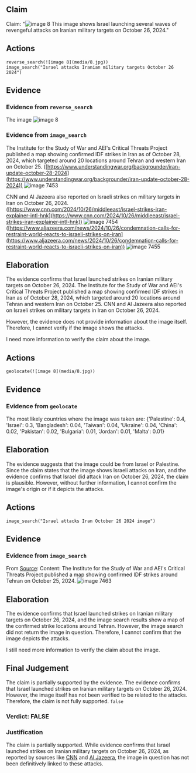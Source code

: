 ## Claim
Claim: "![image 8](media/8.jpg) This image shows Israel launching several waves of revengeful attacks on Iranian military targets on October 26, 2024."

## Actions
```
reverse_search(![image 8](media/8.jpg))
image_search("Israel attacks Iranian military targets October 26 2024")
```

## Evidence
### Evidence from `reverse_search`
The image ![image 8](media/8.jpg)

### Evidence from `image_search`
The Institute for the Study of War and AEI's Critical Threats Project published a map showing confirmed IDF strikes in Iran as of October 28, 2024, which targeted around 20 locations around Tehran and western Iran on October 25. ([https://www.understandingwar.org/backgrounder/iran-update-october-28-2024](https://www.understandingwar.org/backgrounder/iran-update-october-28-2024)) ![image 7453](media/2025-08-29_21-53-1756504391-652095.jpg)

CNN and Al Jazeera also reported on Israeli strikes on military targets in Iran on October 26, 2024. ([https://www.cnn.com/2024/10/26/middleeast/israel-strikes-iran-explainer-intl-hnk](https://www.cnn.com/2024/10/26/middleeast/israel-strikes-iran-explainer-intl-hnk)) ![image 7454](media/2025-08-29_21-53-1756504392-034204.jpg) ([https://www.aljazeera.com/news/2024/10/26/condemnation-calls-for-restraint-world-reacts-to-israeli-strikes-on-iran](https://www.aljazeera.com/news/2024/10/26/condemnation-calls-for-restraint-world-reacts-to-israeli-strikes-on-iran)) ![image 7455](media/2025-08-29_21-53-1756504392-246240.jpg)


## Elaboration
The evidence confirms that Israel launched strikes on Iranian military targets on October 26, 2024. The Institute for the Study of War and AEI's Critical Threats Project published a map showing confirmed IDF strikes in Iran as of October 28, 2024, which targeted around 20 locations around Tehran and western Iran on October 25. CNN and Al Jazeera also reported on Israeli strikes on military targets in Iran on October 26, 2024.

However, the evidence does not provide information about the image itself. Therefore, I cannot verify if the image shows the attacks.

I need more information to verify the claim about the image.


## Actions
```
geolocate(![image 8](media/8.jpg))
```

## Evidence
### Evidence from `geolocate`
The most likely countries where the image was taken are: {'Palestine': 0.4, 'Israel': 0.3, 'Bangladesh': 0.04, 'Taiwan': 0.04, 'Ukraine': 0.04, 'China': 0.02, 'Pakistan': 0.02, 'Bulgaria': 0.01, 'Jordan': 0.01, 'Malta': 0.01}

## Elaboration
The evidence suggests that the image could be from Israel or Palestine. Since the claim states that the image shows Israeli attacks on Iran, and the evidence confirms that Israel did attack Iran on October 26, 2024, the claim is plausible. However, without further information, I cannot confirm the image's origin or if it depicts the attacks.


## Actions
```
image_search("Israel attacks Iran October 26 2024 image")
```

## Evidence
### Evidence from `image_search`
From [Source](https://www.understandingwar.org/backgrounder/iran-update-october-26-2024): 
Content: The Institute for the Study of War and AEI's Critical Threats Project published a map showing confirmed IDF strikes around Tehran on October 25, 2024. ![image 7463](media/2025-08-29_21-53-1756504425-581459.jpg)


## Elaboration
The evidence confirms that Israel launched strikes on Iranian military targets on October 26, 2024, and the image search results show a map of the confirmed strike locations around Tehran. However, the image search did not return the image in question. Therefore, I cannot confirm that the image depicts the attacks.

I still need more information to verify the claim about the image.


## Final Judgement
The claim is partially supported by the evidence. The evidence confirms that Israel launched strikes on Iranian military targets on October 26, 2024. However, the image itself has not been verified to be related to the attacks. Therefore, the claim is not fully supported. `false`

### Verdict: FALSE

### Justification
The claim is partially supported. While evidence confirms that Israel launched strikes on Iranian military targets on October 26, 2024, as reported by sources like [CNN](https://www.cnn.com/2024/10/26/middleeast/israel-strikes-iran-explainer-intl-hnk) and [Al Jazeera](https://www.aljazeera.com/news/2024/10/26/condemnation-calls-for-restraint-world-reacts-to-israeli-strikes-on-iran), the image in question has not been definitively linked to these attacks.

